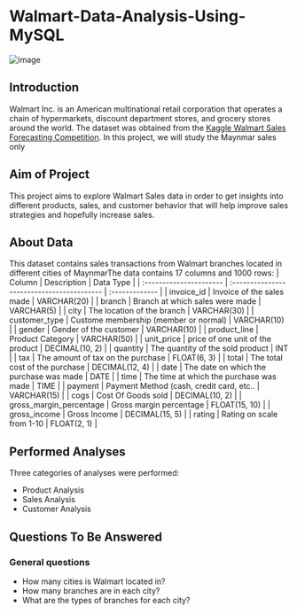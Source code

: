 # Walmart-Data-Analysis-Using-MySQL
![image](https://github.com/mahmoudsamhoud/Walmart-Data-Analysis-Using-MySQL/assets/78819528/f46e3c18-ed7d-4b13-a8b4-e26b2b18da95)
## Introduction
Walmart Inc. is an American multinational retail corporation that operates a chain of hypermarkets, discount department stores, and grocery stores around the world.
The dataset was obtained from the [Kaggle Walmart Sales Forecasting Competition](https://www.kaggle.com/c/walmart-recruiting-store-sales-forecasting).
In this project, we will study the Maynmar sales only

## Aim of Project
This project aims to explore Walmart Sales data in order to get insights into different products, sales, and customer behavior that will help improve sales strategies and hopefully increase sales.

## About Data
This dataset contains sales transactions from Walmart branches located in different cities of MaynmarThe data contains 17 columns and 1000 rows:
| Column                  | Description                                | Data Type      |
| :---------------------- | :----------------------------------------- | :------------- |
| invoice_id              | Invoice of the sales made                  | VARCHAR(20)    |
| branch                  | Branch at which sales were made            | VARCHAR(5)     |
| city                    | The location of the branch                 | VARCHAR(30)    |
| customer_type           | Custome membership (member or normal)      | VARCHAR(10)    |
| gender                  | Gender of the customer                     | VARCHAR(10)    |
| product_line            | Product Category                           | VARCHAR(50)    |
| unit_price              | price of one unit of the product           | DECIMAL(10, 2) |
| quantity                | The quantity of the sold product           | INT            |
| tax                     | The amount of tax on the purchase          | FLOAT(6, 3)    |
| total                   | The total cost of the purchase             | DECIMAL(12, 4) |
| date                    | The date on which the purchase was made    | DATE           |
| time                    | The time at which the purchase was made    | TIME           |
| payment                 | Payment Method (cash, credit card, etc..   | VARCHAR(15)    |
| cogs                    | Cost Of Goods sold                         | DECIMAL(10, 2) |
| gross_margin_percentage | Gross margin percentage                    | FLOAT(15, 10)  |
| gross_income            | Gross Income                               | DECIMAL(15, 5) |
| rating                  | Rating on scale from 1-10                  | FLOAT(2, 1)    |

## Performed Analyses
  Three categories of analyses were performed:
   - Product Analysis
   - Sales Analysis
   - Customer Analysis
## Questions To Be Answered
### General questions
   - How many cities is Walmart located in?
   - How many branches are in each city?
   - What are the types of branches for each city?
### 
